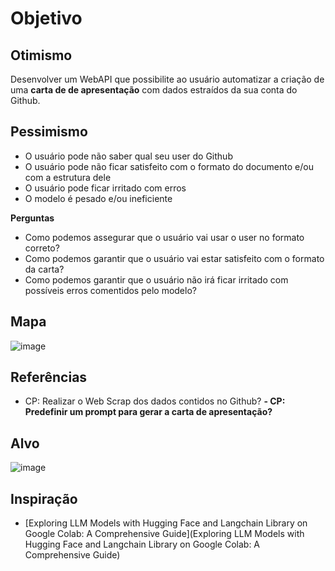 # Objetivo

## Otimismo
Desenvolver um WebAPI que possibilite ao usuário automatizar a criação de uma **carta de de apresentação** com dados estraídos da sua conta do Github.

## Pessimismo
- O usuário pode não saber qual seu user do Github
- O usuário pode não ficar satisfeito com o formato do documento e/ou com a estrutura dele
- O usuário pode ficar irritado com erros
- O modelo é pesado e/ou ineficiente

**Perguntas**
- Como podemos assegurar que o usuário vai usar o user no formato correto?
- Como podemos garantir que o usuário vai estar satisfeito com o formato da carta?
- Como podemos garantir que o usuário não irá ficar irritado com possíveis erros comentidos pelo modelo?

## Mapa

![image](https://github.com/user-attachments/assets/f8893185-13ea-4ae6-9bfb-af64b108281c)


## Referências

- CP: Realizar o Web Scrap dos dados contidos no Github?
**- CP: Predefinir um prompt para gerar a carta de apresentação?**

  
## Alvo
![image](https://github.com/user-attachments/assets/5912155b-3710-4387-a904-f09e12e777c1)

## Inspiração
- [Exploring LLM Models with Hugging Face and Langchain Library on Google Colab: A Comprehensive Guide](Exploring LLM Models with Hugging Face and Langchain Library on Google Colab: A Comprehensive Guide)
